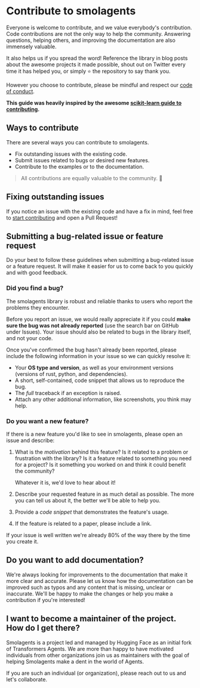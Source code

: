 <!---
Copyright 2025 The HuggingFace Team. All rights reserved.

Licensed under the Apache License, Version 2.0 (the "License");
you may not use this file except in compliance with the License.
You may obtain a copy of the License at

    http://www.apache.org/licenses/LICENSE-2.0

Unless required by applicable law or agreed to in writing, software
distributed under the License is distributed on an "AS IS" BASIS,
WITHOUT WARRANTIES OR CONDITIONS OF ANY KIND, either express or implied.
See the License for the specific language governing permissions and
limitations under the License.
-->

# Contribute to smolagents

Everyone is welcome to contribute, and we value everybody's contribution. Code
contributions are not the only way to help the community. Answering questions, helping
others, and improving the documentation are also immensely valuable.

It also helps us if you spread the word! Reference the library in blog posts
about the awesome projects it made possible, shout out on Twitter every time it has
helped you, or simply ⭐️ the repository to say thank you.

However you choose to contribute, please be mindful and respect our
[code of conduct](https://github.com/huggingface/smolagents/blob/main/CODE_OF_CONDUCT.md).

**This guide was heavily inspired by the awesome [scikit-learn guide to contributing](https://github.com/scikit-learn/scikit-learn/blob/main/CONTRIBUTING.md).**

## Ways to contribute

There are several ways you can contribute to smolagents.

* Fix outstanding issues with the existing code.
* Submit issues related to bugs or desired new features.
* Contribute to the examples or to the documentation.

> All contributions are equally valuable to the community. 🥰

## Fixing outstanding issues

If you notice an issue with the existing code and have a fix in mind, feel free to [start contributing](https://docs.github.com/en/pull-requests/collaborating-with-pull-requests/proposing-changes-to-your-work-with-pull-requests/creating-a-pull-request) and open
a Pull Request!

## Submitting a bug-related issue or feature request

Do your best to follow these guidelines when submitting a bug-related issue or a feature
request. It will make it easier for us to come back to you quickly and with good
feedback.

### Did you find a bug?

The smolagents library is robust and reliable thanks to users who report the problems they encounter.

Before you report an issue, we would really appreciate it if you could **make sure the bug was not
already reported** (use the search bar on GitHub under Issues). Your issue should also be related to bugs in the 
library itself, and not your code. 

Once you've confirmed the bug hasn't already been reported, please include the following information in your issue so 
we can quickly resolve it:

* Your **OS type and version**, as well as your environment versions (versions of rust, python, and dependencies).
* A short, self-contained, code snippet that allows us to reproduce the bug.
* The *full* traceback if an exception is raised.
* Attach any other additional information, like screenshots, you think may help.

### Do you want a new feature?

If there is a new feature you'd like to see in smolagents, please open an issue and describe:

1. What is the *motivation* behind this feature? Is it related to a problem or frustration with the library? Is it 
   a feature related to something you need for a project? Is it something you worked on and think it could benefit 
   the community?

   Whatever it is, we'd love to hear about it!

2. Describe your requested feature in as much detail as possible. The more you can tell us about it, the better 
   we'll be able to help you.
3. Provide a *code snippet* that demonstrates the feature's usage.
4. If the feature is related to a paper, please include a link.

If your issue is well written we're already 80% of the way there by the time you create it.

## Do you want to add documentation?

We're always looking for improvements to the documentation that make it more clear and accurate. Please let us know 
how the documentation can be improved such as typos and any content that is missing, unclear or inaccurate. We'll be 
happy to make the changes or help you make a contribution if you're interested!

## I want to become a maintainer of the project. How do I get there?

Smolagents is a project led and managed by Hugging Face as an initial fork of Transformers Agents. We are  more than 
happy to have motivated individuals from other organizations join us as maintainers with the goal of helping Smolagents
make a dent in the world of Agents.

If you are such an individual (or organization), please reach out to us and let's collaborate.